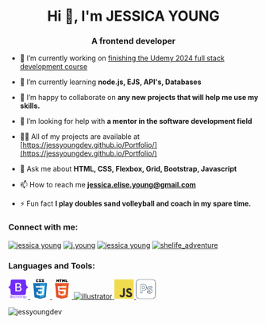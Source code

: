 <h1 align="center">Hi 👋, I'm JESSICA YOUNG</h1>
<h3 align="center">A frontend developer</h3>

- 🔭 I’m currently working on [finishing the Udemy 2024 full stack development course](https://www.udemy.com/course/the-complete-web-development-bootcamp/?couponCode=OT50624NEW)

- 🌱 I’m currently learning **node.js, EJS, API's, Databases**

- 👯 I’m happy to collaborate on **any new projects that will help me use my skills.**

- 🤝 I’m looking for help with **a mentor in the software development field**

- 👨‍💻 All of my projects are available at [https://jessyoungdev.github.io/Portfolio/](https://jessyoungdev.github.io/Portfolio/)

- 💬 Ask me about **HTML, CSS, Flexbox, Grid, Bootstrap, Javascript**

- 📫 How to reach me **jessica.elise.young@gmail.com**

- ⚡ Fun fact **I play doubles sand volleyball and coach in my spare time.**

<h3 align="left">Connect with me:</h3>
<p align="left">
<a href="https://linkedin.com/in/jessica young" target="blank"><img align="center" src="https://raw.githubusercontent.com/rahuldkjain/github-profile-readme-generator/master/src/images/icons/Social/linked-in-alt.svg" alt="jessica young" height="30" width="40" /></a>
<a href="https://stackoverflow.com/users/j.young" target="blank"><img align="center" src="https://raw.githubusercontent.com/rahuldkjain/github-profile-readme-generator/master/src/images/icons/Social/stack-overflow.svg" alt="j.young" height="30" width="40" /></a>
<a href="https://fb.com/jessica young" target="blank"><img align="center" src="https://raw.githubusercontent.com/rahuldkjain/github-profile-readme-generator/master/src/images/icons/Social/facebook.svg" alt="jessica young" height="30" width="40" /></a>
<a href="https://instagram.com/shelife_adventure" target="blank"><img align="center" src="https://raw.githubusercontent.com/rahuldkjain/github-profile-readme-generator/master/src/images/icons/Social/instagram.svg" alt="shelife_adventure" height="30" width="40" /></a>
</p>

<h3 align="left">Languages and Tools:</h3>
<p align="left"> <a href="https://getbootstrap.com" target="_blank" rel="noreferrer"> <img src="https://raw.githubusercontent.com/devicons/devicon/master/icons/bootstrap/bootstrap-plain-wordmark.svg" alt="bootstrap" width="40" height="40"/> </a> <a href="https://www.w3schools.com/css/" target="_blank" rel="noreferrer"> <img src="https://raw.githubusercontent.com/devicons/devicon/master/icons/css3/css3-original-wordmark.svg" alt="css3" width="40" height="40"/> </a> <a href="https://www.w3.org/html/" target="_blank" rel="noreferrer"> <img src="https://raw.githubusercontent.com/devicons/devicon/master/icons/html5/html5-original-wordmark.svg" alt="html5" width="40" height="40"/> </a> <a href="https://www.adobe.com/in/products/illustrator.html" target="_blank" rel="noreferrer"> <img src="https://www.vectorlogo.zone/logos/adobe_illustrator/adobe_illustrator-icon.svg" alt="illustrator" width="40" height="40"/> </a> <a href="https://developer.mozilla.org/en-US/docs/Web/JavaScript" target="_blank" rel="noreferrer"> <img src="https://raw.githubusercontent.com/devicons/devicon/master/icons/javascript/javascript-original.svg" alt="javascript" width="40" height="40"/> </a> <a href="https://www.photoshop.com/en" target="_blank" rel="noreferrer"> <img src="https://raw.githubusercontent.com/devicons/devicon/master/icons/photoshop/photoshop-line.svg" alt="photoshop" width="40" height="40"/> </a> </p>

<p><img align="left" src="https://github-readme-stats.vercel.app/api/top-langs?username=jessyoungdev&show_icons=true&locale=en&layout=compact" alt="jessyoungdev" /></p>


